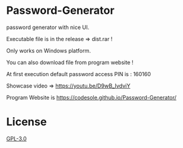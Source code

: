 # Password-Generator
password generator with nice UI.


Executable file is in the release => dist.rar !

Only works on Windows platform.

You can also download file from program website !

At first execution default password access PIN is : 160160

Showcase video => https://youtu.be/D9wB_IvdviY

Program Website is https://codesole.github.io/Password-Generator/

# License
<a href = "http://www.gnu.org/licenses/gpl.html">GPL-3.0</a>
